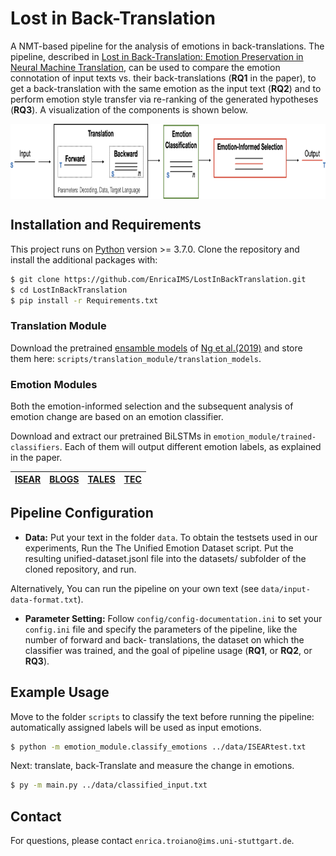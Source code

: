 # Lost in Back-Translation

A NMT-based pipeline for the analysis of emotions in back-translations. The pipeline, described in [Lost in Back-Translation:
Emotion Preservation in Neural Machine Translation](http://www.romanklinger.de/publications/TroianoKlingerPado-coling2020.pdf), can be used to compare the emotion connotation of input texts vs. their back-translations (**RQ1** in the paper), to get a back-translation with the same emotion as the input text (**RQ2**) and to perform emotion style transfer via re-ranking of the generated hypotheses (**RQ3**). A visualization of the components is shown below.

<p align="center">
<img align="center" src="fig/pipeline.png" width="790" height="120">
</p>

## Installation and Requirements
This project runs on [Python](https://www.python.org) version >= 3.7.0. Clone the repository and install the additional packages with:

```sh
$ git clone https://github.com/EnricaIMS/LostInBackTranslation.git
$ cd LostInBackTranslation
$ pip install -r Requirements.txt
```

### Translation Module

Download the pretrained [ensamble models](https://github.com/pytorch/fairseq/blob/master/examples/wmt19/README.md) of [Ng et al.(2019)](https://www.aclweb.org/anthology/W19-5333.pdf) and store them here: ```scripts/translation_module/translation_models```.


### Emotion Modules

Both the emotion-informed selection and the subsequent analysis of emotion change are based on an emotion classifier. 

Download and extract our pretrained BiLSTMs in ```emotion_module/trained-classifiers```. Each of them will output different emotion labels, as explained in the paper.

|[ISEAR](https://drive.google.com/file/d/1hX0ey3EcVCMdL8ZkQ4Y-YiEmVNT8T_Y2/view?usp=sharing)| [BLOGS](https://drive.google.com/file/d/1gA092woQIeh54omQStThvhLsStLOnH6l/view?usp=sharing) | [TALES](https://drive.google.com/file/d/1Oh0V6QQ1dW8j_uqRYwz4FHveUmAkxVPX/view?usp=sharing) | [TEC](https://drive.google.com/file/d/1KpfQne8l0QX3sybD3xu6RivUoC-K25eG/view?usp=sharing)|
|------------|------------|------------|------------|

## Pipeline Configuration

* **Data:** Put your text in the folder ```data```. To obtain the testsets used in our experiments, Run the The Unified Emotion Dataset script. Put the resulting unified-dataset.jsonl file into the datasets/ subfolder of the cloned repository, and run.

Alternatively, You can run the pipeline on your own text (see ```data/input-data-format.txt```).

* **Parameter Setting:** Follow ```config/config-documentation.ini``` to set your ```config.ini``` file and specify the parameters of the pipeline, like the number of forward and back- translations, the dataset on which the classifier was trained, and the goal of pipeline usage (**RQ1**, or **RQ2**, or **RQ3**).


## Example Usage

Move to the folder ```scripts``` to classify the text before running the pipeline: automatically assigned labels will be used as input emotions.

```sh
$ python -m emotion_module.classify_emotions ../data/ISEARtest.txt
```

Next: translate, back-Translate and measure the change in emotions.

```sh
$ py -m main.py ../data/classified_input.txt
```

## Contact
For questions, please contact `enrica.troiano@ims.uni-stuttgart.de`.
